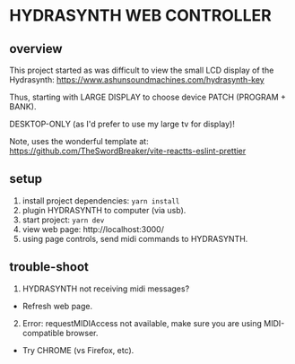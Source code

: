 # HYDRASYNTH WEB CONTROLLER

## overview

This project started as was difficult to view the small LCD display of the Hydrasynth:
https://www.ashunsoundmachines.com/hydrasynth-key

Thus, starting with LARGE DISPLAY to choose device PATCH (PROGRAM + BANK).

DESKTOP-ONLY (as I'd prefer to use my large tv for display)!

Note, uses the wonderful template at:
https://github.com/TheSwordBreaker/vite-reactts-eslint-prettier

## setup

1. install project dependencies:
   `yarn install`
2. plugin HYDRASYNTH to computer (via usb).
3. start project:
   `yarn dev`
4. view web page:
   http://localhost:3000/
5. using page controls, send midi commands to HYDRASYNTH.

## trouble-shoot

1. HYDRASYNTH not receiving midi messages?

- Refresh web page.

2. Error: requestMIDIAccess not available, make sure you are using MIDI-compatible browser.

- Try CHROME (vs Firefox, etc).
